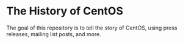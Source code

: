 # The History of CentOS

The goal of this repository is to tell the story of CentOS, using press
releases, mailing list posts, and more.
